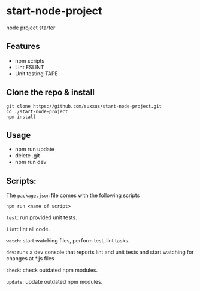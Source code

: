# start-node-project
node project starter

## Features ###
* npm scripts
* Lint ESLINT
* Unit testing TAPE

## Clone the repo & install
```
git clone https://github.com/suxxus/start-node-project.git
cd ./start-node-project
npm install
```
## Usage
* npm run update
* delete .git
* npm run dev

## Scripts:
The `package.json` file comes with the following scripts

`npm run <name of script>`

`test`: run provided unit tests.

`lint`: lint all code.

`watch`: start watching files, perform test, lint tasks.

`dev`:  runs a dev console that reports lint and unit tests and start watching for changes at *.js files

`check`: check outdated npm modules.

`update`: update outdated npm modules.
